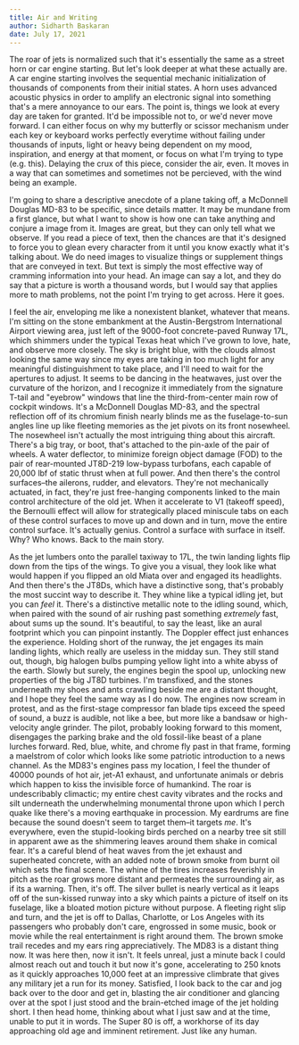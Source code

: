```yaml
---
title: Air and Writing
author: Sidharth Baskaran
date: July 17, 2021
---
```


The roar of jets is normalized such that it's essentially the same as a street horn or car engine starting. But let's look deeper at what these actually are. A car engine starting involves the sequential mechanic initialization of thousands of components from their initial states. A horn uses advanced acoustic physics in order to amplify an electronic signal into something that's a mere annoyance to our ears. The point is, things we look at every day are taken for granted. It'd be impossible not to, or we'd never move forward. I can either focus on why my butterfly or scissor mechanism under each key or keyboard works perfectly everytime without failing under thousands of inputs, light or heavy being dependent on my mood, inspiration, and energy at that moment, or focus on what I'm trying to type (e.g. this). Delaying the crux of this piece, consider the air, even. It moves in a way that can sometimes and sometimes not be percieved, with the wind being an example. 

I'm going to share a descriptive anecdote of a plane taking off, a McDonnell Douglas MD-83 to be specific, since details matter. It may be mundane from a first glance, but what I want to show is how one can take anything and conjure a image from it. Images are great, but they can only tell what we observe. If you read a piece of text, then the chances are that it's designed to force you to glean every character from it until you know exactly what it's talking about. We do need images to visualize things or supplement things that are conveyed in text. But text is simply the most effective way of cramming information into your head. An image can say a lot, and they do say that a picture is worth a thousand words, but I would say that applies more to math problems, not the point I'm trying to get across. Here it goes.

I feel the air, enveloping me like a nonexistent blanket, whatever that means. I'm sitting on the stone embankment at the Austin-Bergstrom International Airport viewing area, just left of the 9000-foot concrete-paved Runway 17L, which shimmers under the typical Texas heat which I've grown to love, hate, and observe more closely. The sky is bright blue, with the clouds almost looking the same way since my eyes are taking in too much light for any meaningful distinguishment to take place, and I'll need to wait for the apertures to adjust. It seems to be dancing in the heatwaves, just over the curvature of the horizon, and I recognize it immediately from the signature T-tail and "eyebrow" windows that line the third-from-center main row of cockpit windows. It's a McDonnell Douglas MD-83, and the spectral reflection off of its chromium finish nearly blinds me as the fuselage-to-sun angles line up like fleeting memories as the jet pivots on its front nosewheel. The nosewheel isn't actually the most intriguing thing about this aircraft. There's a big tray, or boot, that's attached to the pin-axle of the pair of wheels. A water deflector, to minimize foreign object damage (FOD) to the pair of rear-mounted JT8D-219 low-bypass turbofans, each capable of 20,000 lbf of static thrust when at full power. And then there's the control surfaces–the ailerons, rudder, and elevators. They're not mechanically actuated, in fact, they're just free-hanging components linked to the main control architecture of the old jet. When it accelerate to V1 (takeoff speed), the Bernoulli effect will allow for strategically placed miniscule tabs on each of these control surfaces to move up and down and in turn, move the entire control surface. It's actually genius. Control a surface with surface in itself. Why? Who knows. Back to the main story. 

As the jet lumbers onto the parallel taxiway to 17L, the twin landing lights flip down from the tips of the wings. To give you a visual, they look like what would happen if you flipped an old Miata over and engaged its headlights. And then there's the JT8Ds, which have a distinctive song, that's probably the most succint way to describe it. They whine like a typical idling jet, but you can *feel* it. There's a distinctive metallic note to the idling sound, which, when paired with the sound of air rushing past something *extremely* fast, about sums up the sound. It's beautiful, to say the least, like an aural footprint which you can pinpoint instantly. The Doppler effect just enhances the experience. Holding short of the runway, the jet engages its main landing lights, which really are useless in the midday sun. They still stand out, though, big halogen bulbs pumping yellow light into a white abyss of the earth. Slowly but surely, the engines begin the spool up, unlocking new properties of the big JT8D turbines. I'm transfixed, and the stones underneath my shoes and ants crawling beside me are a distant thought, and I hope they feel the same way as I do now. The engines now scream in protest, and as the first-stage compressor fan blade tips exceed the speed of sound, a buzz is audible, not like a bee, but more like a bandsaw or high-velocity angle grinder. The pilot, probably looking forward to this moment, disengages the parking brake and the old fossil-like beast of a plane lurches forward. Red, blue, white, and chrome fly past in that frame, forming a maelstrom of color which looks like some patriotic introduction to a news channel. As the MD83's engines pass my location, I feel the thunder of 40000 pounds of hot air, jet-A1 exhaust, and unfortunate animals or debris which happen to kiss the invisible force of humankind. The roar is undescribably climactic; my entire chest cavity vibrates and the rocks and silt underneath the underwhelming monumental throne upon which I perch quake like there's a moving earthquake in procession. My eardrums are fine because the sound doesn't seem to target them–it targets *me*. It's everywhere, even the stupid-looking birds perched on a nearby tree sit still in apparent awe as the shimmering leaves around them shake in comical fear. It's a careful blend of heat waves from the jet exhaust and superheated concrete, with an added note of brown smoke from burnt oil which sets the final scene. The whine of the tires increases feverishly in pitch as the roar grows more distant and permeates the surrounding air, as if its a warning. Then, it's off. The silver bullet is nearly vertical as it leaps off of the sun-kissed runway into a sky which paints a picture of itself on its fuselage, like a bloated motion picture without purpose. A fleeting right slip and turn, and the jet is off to Dallas, Charlotte, or Los Angeles with its passengers who probably don't care, engrossed in some music, book or movie while the real entertainment is right around them. The brown smoke trail recedes and my ears ring appreciatively. The MD83 is a distant thing now. It was here then, now it isn't. It feels unreal, just a minute back I could almost reach out and touch it but now it's gone, accelerating to 250 knots as it quickly approaches 10,000 feet at an impressive climbrate that gives any military jet a run for its money. Satisfied, I look back to the car and jog back over to the door and get in, blasting the air conditioner and glancing over at the spot I just stood and the brain-etched image of the jet holding short. I then head home, thinking about what I just saw and at the time, unable to put it in words. The Super 80 is off, a workhorse of its day approaching old age and imminent retirement. Just like any human.